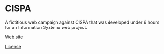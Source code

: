 CISPA
=====

A fictitious web campaign against CISPA that was developed under 6 hours for an Information Systems web project.

[Web site](http://cispa.fyianlai.com)

[License](http://ian.mit-license.org)